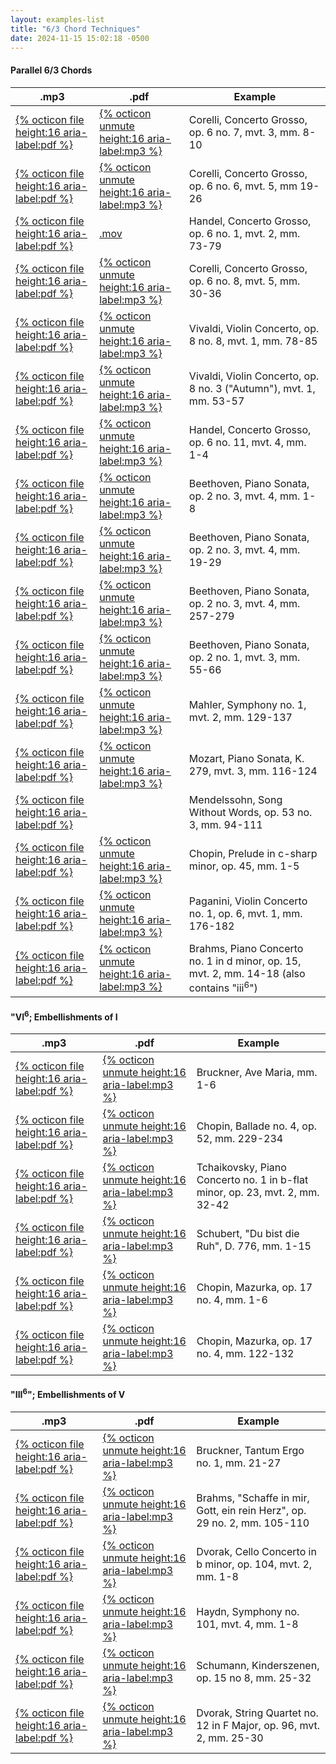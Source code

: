 ```yaml
---
layout: examples-list
title: "6/3 Chord Techniques"
date: 2024-11-15 15:02:18 -0500
---
```


<h4>Parallel 6/3 Chords</h4>
<table class="tablesaw tablesaw-stack" data-tablesaw-mode="stack">
  <thead>
    <tr>
      <th>.mp3</th>
      <th>.pdf</th>
      <th>Example</th>
    </tr>
  </thead>
  <tbody>
    <tr>
      <td><a href="13FI/FIa.pdf">{% octicon file height:16 aria-label:pdf %}</a></td>
      <td><a href="FIa.mp3">{% octicon unmute height:16 aria-label:mp3 %}</a></td>
      <td>Corelli, Concerto Grosso, op. 6 no. 7, mvt. 3, mm. 8-10</td>
    </tr>
    <tr>
      <td><a href="FIb.pdf">{% octicon file height:16 aria-label:pdf %}</a></td>
      <td><a href="FIb.mp3">{% octicon unmute height:16 aria-label:mp3 %}</a></td>
      <td>Corelli, Concerto Grosso, op. 6 no. 6, mvt. 5, mm 19-26</td>
    </tr>
    <tr>
      <td><a href="FIc.pdf">{% octicon file height:16 aria-label:pdf %}</a></td>
      <td><a href="FIc.mov">.mov</a></td>
      <td>Handel, Concerto Grosso, op. 6 no. 1, mvt. 2, mm. 73-79</td>
    </tr>
    <tr>
      <td><a href="FIe.pdf">{% octicon file height:16 aria-label:pdf %}</a></td>
      <td><a href="FIe.mp3">{% octicon unmute height:16 aria-label:mp3 %}</a></td>
      <td>Corelli, Concerto Grosso, op. 6 no. 8, mvt. 5, mm. 30-36</td>
    </tr>
    <tr>
      <td><a href="FIf.pdf">{% octicon file height:16 aria-label:pdf %}</a></td>
      <td><a href="FIf.mp3">{% octicon unmute height:16 aria-label:mp3 %}</a></td>
      <td>Vivaldi, Violin Concerto, op. 8 no. 8, mvt. 1, mm. 78-85</td>
    </tr>
    <tr>
      <td><a href="FIg.pdf">{% octicon file height:16 aria-label:pdf %}</a></td>
      <td><a href="FIg.mp3">{% octicon unmute height:16 aria-label:mp3 %}</a></td>
      <td>Vivaldi, Violin Concerto, op. 8 no. 3 (&quot;Autumn&quot;), mvt. 1, mm. 53-57</td>
    </tr>
    <tr>
      <td><a href="FIh.pdf">{% octicon file height:16 aria-label:pdf %}</a></td>
      <td><a href="FIh.mp3">{% octicon unmute height:16 aria-label:mp3 %}</a></td>
      <td>Handel, Concerto Grosso, op. 6 no. 11, mvt. 4, mm. 1-4</td>
    </tr>
    <tr>
      <td><a href="FIi.pdf">{% octicon file height:16 aria-label:pdf %}</a></td>
      <td><a href="FIi.mp3">{% octicon unmute height:16 aria-label:mp3 %}</a></td>
      <td>Beethoven, Piano Sonata, op. 2 no. 3, mvt. 4, mm. 1-8</td>
    </tr>
    <tr>
      <td><a href="FIj.pdf">{% octicon file height:16 aria-label:pdf %}</a></td>
      <td><a href="FIj.mp3">{% octicon unmute height:16 aria-label:mp3 %}</a></td>
      <td>Beethoven, Piano Sonata, op. 2 no. 3, mvt. 4, mm. 19-29</td>
    </tr>
    <tr>
      <td><a href="FIk.pdf">{% octicon file height:16 aria-label:pdf %}</a></td>
      <td><a href="FIk.mp3">{% octicon unmute height:16 aria-label:mp3 %}</a></td>
      <td>Beethoven, Piano Sonata, op. 2 no. 3, mvt. 4, mm. 257-279</td>
    </tr>
    <tr>
      <td><a href="FIl.pdf">{% octicon file height:16 aria-label:pdf %}</a></td>
      <td><a href="FIl.mp3">{% octicon unmute height:16 aria-label:mp3 %}</a></td>
      <td>Beethoven, Piano Sonata, op. 2 no. 1, mvt. 3, mm. 55-66</td>
    </tr>
    <tr>
      <td><a href="FIm.pdf">{% octicon file height:16 aria-label:pdf %}</a></td>
      <td><a href="FIm.mp3">{% octicon unmute height:16 aria-label:mp3 %}</a></td>
      <td>Mahler, Symphony no. 1, mvt. 2, mm. 129-137</td>
    </tr>
    <tr>
      <td><a href="FIn.pdf">{% octicon file height:16 aria-label:pdf %}</a></td>
      <td><a href="FIn.mp3">{% octicon unmute height:16 aria-label:mp3 %}</a></td>
      <td>Mozart, Piano Sonata, K. 279, mvt. 3, mm. 116-124</td>
    </tr>
    <tr>
      <td><a href="FIp.pdf">{% octicon file height:16 aria-label:pdf %}</a></td>
      <td></td>
      <td>Mendelssohn, Song Without Words, op. 53 no. 3, mm. 94-111</td>
    </tr>
    <tr>
      <td><a href=" FIr.pdf">{% octicon file height:16 aria-label:pdf %}</a></td>
      <td><a href="FIr.mp3">{% octicon unmute height:16 aria-label:mp3 %}</a></td>
      <td>Chopin, Prelude in c-sharp minor, op. 45, mm. 1-5</td>
    </tr>
    <tr>
      <td><a href="FIs.pdf">{% octicon file height:16 aria-label:pdf %}</a></td>
      <td><a href="FIs.mp3">{% octicon unmute height:16 aria-label:mp3 %}</a></td>
      <td>Paganini, Violin Concerto no. 1, op. 6, mvt. 1, mm. 176-182</td>
    </tr>
    <tr>
      <td><a href="FIt.pdf">{% octicon file height:16 aria-label:pdf %}</a></td>
      <td><a href="FIt.mp3">{% octicon unmute height:16 aria-label:mp3 %}</a></td>
      <td>Brahms, Piano Concerto no. 1 in d minor, op. 15, mvt. 2, mm. 14-18 (also contains &quot;iii<sup>6</sup>")</td>
    </tr>

  </tbody>
</table>

<h4>&quot;VI<sup>6</sup>; Embellishments of I</h4>
<table class="tablesaw tablesaw-stack" data-tablesaw-mode="stack">
  <thead>
    <tr>
      <th>.mp3</th>
      <th>.pdf</th>
      <th>Example</th>
    </tr>
  </thead>
  <tbody>
    <tr>
      <td><a href="13FI/FIu.pdf">{% octicon file height:16 aria-label:pdf %}</a></td>
      <td><a href="FIu.mp3">{% octicon unmute height:16 aria-label:mp3 %}</a></td>
      <td>Bruckner, Ave Maria, mm. 1-6</td>
    </tr>
    <tr>
      <td><a href="FIv.pdf">{% octicon file height:16 aria-label:pdf %}</a></td>
      <td><a href="FIv.mp3">{% octicon unmute height:16 aria-label:mp3 %}</a></td>
      <td>Chopin, Ballade no. 4, op. 52, mm. 229-234</td>
    </tr>
    <tr>
      <td><a href="FIw.pdf">{% octicon file height:16 aria-label:pdf %}</a></td>
      <td><a href="FIw.mp3">{% octicon unmute height:16 aria-label:mp3 %}</a></td>
      <td>Tchaikovsky, Piano Concerto no. 1 in b-flat minor, op. 23, mvt. 2, mm. 32-42</td>
    </tr>
    <tr>
      <td><a href="FIz.pdf">{% octicon file height:16 aria-label:pdf %}</a></td>
      <td><a href="FIz.mp3">{% octicon unmute height:16 aria-label:mp3 %}</a></td>
      <td>Schubert, &quot;Du bist die Ruh&quot;, D. 776, mm. 1-15</td>
    </tr>
    <tr>
      <td><a href="FIb1.pdf">{% octicon file height:16 aria-label:pdf %}</a></td>
      <td><a href="FIb1.mp3">{% octicon unmute height:16 aria-label:mp3 %}</a></td>
      <td>Chopin, Mazurka, op. 17 no. 4, mm. 1-6</td>
    </tr>
    <tr>
      <td><a href="FIc1.pdf">{% octicon file height:16 aria-label:pdf %}</a></td>
      <td><a href="FIc1.mp3">{% octicon unmute height:16 aria-label:mp3 %}</a></td>
      <td>Chopin, Mazurka, op. 17 no. 4, mm. 122-132</td>
    </tr>

  </tbody>
</table>

<h4>&quot;III<sup>6</sup>&quot;; Embellishments of V</h4>
<table class="tablesaw tablesaw-stack" data-tablesaw-mode="stack">
  <thead>
    <tr>
      <th>.mp3</th>
      <th>.pdf</th>
      <th>Example</th>
    </tr>
  </thead>
  <tbody>
    <tr>
      <td><a href="13FI/FId1.pdf">{% octicon file height:16 aria-label:pdf %}</a></td>
      <td><a href="FId1.mp3">{% octicon unmute height:16 aria-label:mp3 %}</a></td>
      <td>Bruckner, Tantum Ergo no. 1, mm. 21-27</td>
    </tr>
    <tr>
      <td><a href="FIe1.pdf">{% octicon file height:16 aria-label:pdf %}</a></td>
      <td><a href="FIe1.mp3">{% octicon unmute height:16 aria-label:mp3 %}</a></td>
      <td>Brahms, &quot;Schaffe in mir, Gott, ein rein Herz&quot;, op. 29 no. 2, mm. 105-110</td>
    </tr>
    <tr>
      <td><a href="FIf1.pdf">{% octicon file height:16 aria-label:pdf %}</a></td>
      <td><a href="FIf1.mp3">{% octicon unmute height:16 aria-label:mp3 %}</a></td>
      <td>Dvorak, Cello Concerto in b minor, op. 104, mvt. 2, mm. 1-8</td>
    </tr>
    <tr>
      <td><a href="FIg1.pdf">{% octicon file height:16 aria-label:pdf %}</a></td>
      <td><a href="FIg1.mp3">{% octicon unmute height:16 aria-label:mp3 %}</a></td>
      <td>Haydn, Symphony no. 101, mvt. 4, mm. 1-8</td>
    </tr>
    <tr>
      <td><a href="FIh1.pdf">{% octicon file height:16 aria-label:pdf %}</a></td>
      <td><a href="FIh1.mp3">{% octicon unmute height:16 aria-label:mp3 %}</a></td>
      <td>Schumann, Kinderszenen, op. 15 no 8, mm. 25-32</td>
    </tr>
    <tr>
      <td><a href="FIi1.pdf">{% octicon file height:16 aria-label:pdf %}</a></td>
      <td><a href="FIi1.mp3">{% octicon unmute height:16 aria-label:mp3 %}</a></td>
      <td>Dvorak, String Quartet no. 12 in F Major, op. 96, mvt. 2, mm. 25-30</td>
    </tr>

  </tbody>
</table>
